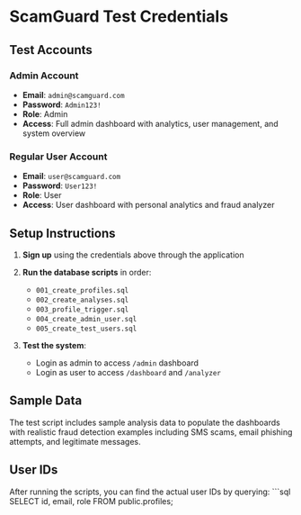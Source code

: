 # ScamGuard Test Credentials

## Test Accounts

### Admin Account
- **Email**: `admin@scamguard.com`
- **Password**: `Admin123!`
- **Role**: Admin
- **Access**: Full admin dashboard with analytics, user management, and system overview

### Regular User Account  
- **Email**: `user@scamguard.com`
- **Password**: `User123!`
- **Role**: User
- **Access**: User dashboard with personal analytics and fraud analyzer

## Setup Instructions

1. **Sign up** using the credentials above through the application
2. **Run the database scripts** in order:
   - `001_create_profiles.sql`
   - `002_create_analyses.sql` 
   - `003_profile_trigger.sql`
   - `004_create_admin_user.sql`
   - `005_create_test_users.sql`

3. **Test the system**:
   - Login as admin to access `/admin` dashboard
   - Login as user to access `/dashboard` and `/analyzer`

## Sample Data

The test script includes sample analysis data to populate the dashboards with realistic fraud detection examples including SMS scams, email phishing attempts, and legitimate messages.

## User IDs

After running the scripts, you can find the actual user IDs by querying:
\`\`\`sql
SELECT id, email, role FROM public.profiles;
